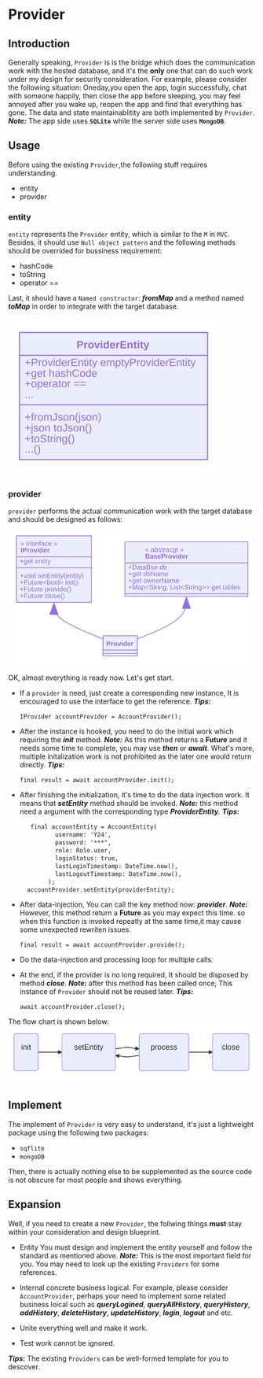 # Provider

## Introduction

Generally speaking, `Provider` is is the bridge which does the communication work with the hosted database, and it's the **only** one that can do such work under my design for security consideration. For example, please consider the following situation:
Oneday,you open the app, login  successfully, chat with someone happily, then close the app before sleeping, you may feel annoyed after you wake up, reopen the app and find that everything has gone.
The data and state maintainablitity are both implemented by `Provider`.
***Note:*** The app side uses **`SQLite`** while the server side uses **`MongoDB`**.

## Usage

Before using the existing `Provider`,the following stuff requires understanding.
  
- entity
- provider

### entity

`entity` represents the `Provider` entity, which is similar to the `M` in `MVC`. Besides, it should use `Null object pattern` and the following methods should be overrided for bussiness requirement:

- hashCode
- toString
- operator ==

Last, it should have a `Named constructor`: ***fromMap*** and a method named ***toMap*** in order to integrate with the target database.

![entity](uml/provider/entity.png)

### provider

`provider` performs the actual communication work with the target database and should be designed as follows:

![sender](uml/provider/provider.png)

OK, almost everything is ready now. Let's get start.

- If a `provider` is need, just create a corresponding new  instance, It is encouraged to use the interface to get the reference.
  ***Tips:***

  ```code
  IProvider accountProvider = AccountProvider();
  ```

- After the instance is hooked, you need to do the initial work which requiring the ***init*** method.
  ***Note:*** As this method returns a **Future** and it needs some time to complete, you may use ***then*** or ***await***. What's more, multiple initalization work is not prohibited as the later one would return directly.
  ***Tips:***
  
  ```code
  final result = await accountProvider.init();
  ```

- After finishing the initialization, it's time to do the data injection work. It means that  ***setEntity*** method should be invoked.
***Note:*** this method need a argument with the corresponding type ***ProviderEntity***.
 ***Tips*:**

  ```code
     final accountEntity = AccountEntity(
            username: 'Y24',
            password: '***",
            role: Role.user,
            loginStatus: true,
            lastLoginTimestamp: DateTime.now(),
            lastLogoutTimestamp: DateTime.now(),
          );
    accountProvider.setEntity(providerEntity);
  ```

- After data-injection, You can call the key method now: ***provider***.
***Note:*** However, this method return a **Future** as you may expect this time. so when this function is invoked repeatly at the same time,it may cause some unexpected rewriten issues.

  ```code
  final result = await accountProvider.provide();
  ```

- Do the data-injection and processing loop for multiple calls.
  
- At the end, if the provider is no long required, It should be disposed by method ***close***.
***Note:*** after this method has been called once, This instance of  `Provider` should not be reused later.
***Tips:***

  ```code
  await accountProvider.close();
  ```

The flow chart is shown below:
![flow chart](uml/provider/flow_chart.png)
  
## Implement

The implement of `Provider` is very easy to understand, it's just a lightweight package using the following two packages:

- `sqflite`
- `mongoDB`
  
Then, there is actually nothing else to be supplemented as the source code is not obscure for most people and shows everything.

## Expansion

Well, if you need to create a new `Provider`, the follwing things **must** stay within your consideration and design blueprint.

- Entity
  You must design and implement the entity yourself and follow the standard as mentioned above.
  ***Note:*** This is the most important field for you. You may need to look up the existing `Providers` for some references.

- Internal concrete business logical.
  For example, please consider `AccountProvider`, perhaps your need to implement some related business loical such as ***queryLogined***, ***queryAllHistory***, ***queryHistory***, ***addHistory***, ***deleteHistory***, ***updateHistory***, ***login***, ***logout*** and etc.

- Unite everything well and make it work.

- Test work cannot be ignored.

***Tips:*** The existing `Providers` can be well-formed template for you to descover.
